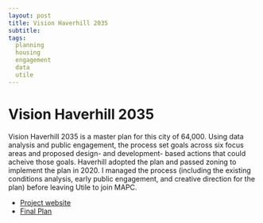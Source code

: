 ```yaml
---
layout: post
title: Vision Haverhill 2035
subtitle: 
tags:
  planning
  housing
  engagement
  data
  utile
---
```


# Vision Haverhill 2035

Vision Haverhill 2035 is a master plan for this city of 64,000. Using data analysis and public engagement, the process set goals across six focus areas and proposed design- and development- based actions that could acheive those goals. Haverhill adopted the plan and passed zoning to implement the plan in 2020. I managed the process (including the existing conditions analysis, early public engagement, and creative direction for the plan) before leaving Utile to join MAPC.
* [Project website](http://www.visionhaverhill2035.org/)
* [Final Plan](http://www.visionhaverhill2035.org/wp-content/uploads/2020/01/2020-01-08-Vision-Haverhill-2035-Master-Plan-Update-SPREADS.pdf)